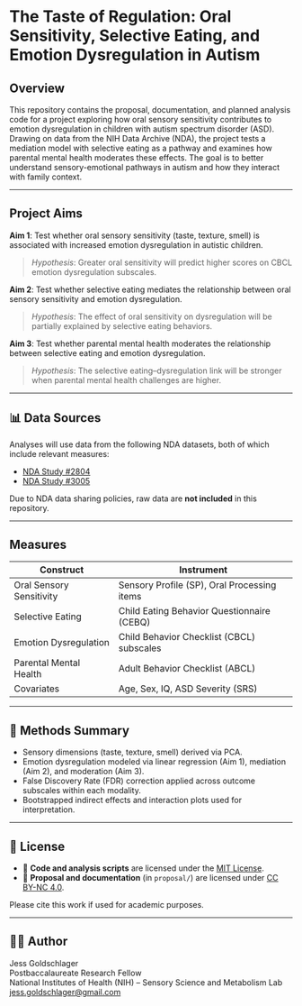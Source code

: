 # The Taste of Regulation: Oral Sensitivity, Selective Eating, and Emotion Dysregulation in Autism

## Overview

This repository contains the proposal, documentation, and planned analysis code for a project exploring how oral sensory sensitivity contributes to emotion dysregulation in children with autism spectrum disorder (ASD). Drawing on data from the NIH Data Archive (NDA), the project tests a mediation model with selective eating as a pathway and examines how parental mental health moderates these effects. The goal is to better understand sensory-emotional pathways in autism and how they interact with family context.

---

## Project Aims

**Aim 1**: Test whether oral sensory sensitivity (taste, texture, smell) is associated with increased emotion dysregulation in autistic children.  
> _Hypothesis_: Greater oral sensitivity will predict higher scores on CBCL emotion dysregulation subscales.

**Aim 2**: Test whether selective eating mediates the relationship between oral sensory sensitivity and emotion dysregulation.  
> _Hypothesis_: The effect of oral sensitivity on dysregulation will be partially explained by selective eating behaviors.

**Aim 3**: Test whether parental mental health moderates the relationship between selective eating and emotion dysregulation.  
> _Hypothesis_: The selective eating–dysregulation link will be stronger when parental mental health challenges are higher.

---

## 📊 Data Sources

Analyses will use data from the following NDA datasets, both of which include relevant measures:

- [NDA Study #2804](https://nda.nih.gov/edit_collection.html?id=2804)
- [NDA Study #3005](https://nda.nih.gov/edit_collection.html?id=3005)

Due to NDA data sharing policies, raw data are **not included** in this repository.

---

## Measures

| Construct               | Instrument                                |
|------------------------|--------------------------------------------|
| Oral Sensory Sensitivity | Sensory Profile (SP), Oral Processing items |
| Selective Eating        | Child Eating Behavior Questionnaire (CEBQ) |
| Emotion Dysregulation   | Child Behavior Checklist (CBCL) subscales  |
| Parental Mental Health  | Adult Behavior Checklist (ABCL)            |
| Covariates              | Age, Sex, IQ, ASD Severity (SRS)           |


---

## 🧠 Methods Summary

- Sensory dimensions (taste, texture, smell) derived via PCA.
- Emotion dysregulation modeled via linear regression (Aim 1), mediation (Aim 2), and moderation (Aim 3).
- False Discovery Rate (FDR) correction applied across outcome subscales within each modality.
- Bootstrapped indirect effects and interaction plots used for interpretation.

---

## 📜 License

- 📁 **Code and analysis scripts** are licensed under the [MIT License](https://opensource.org/licenses/MIT).
- 📄 **Proposal and documentation** (in `proposal/`) are licensed under [CC BY-NC 4.0](https://creativecommons.org/licenses/by-nc/4.0/).

Please cite this work if used for academic purposes.

---

## 🙋‍♀️ Author

Jess Goldschlager  
Postbaccalaureate Research Fellow  
National Institutes of Health (NIH) – Sensory Science and Metabolism Lab  
[jess.goldschlager@gmail.com](mailto:jess.goldschlager@gmail.com)

